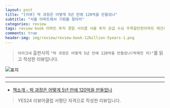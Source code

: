 ```yaml
---  
layout: post  
title: "[리뷰] 박 과장은 어떻게 5년 만에 120억을 만들었나"  
subtitle: "서울 아파트에서 기회를 찾아라"  
categories: review  
tags: review book 아파트 투자 경험 사이클 서울 투자 공급 수요 주목할만한아파트 재건축    
comments: true  
header-img: img/review/review-book-12billion-5years-1.png
---  
```

  
> `아라크네` 출판사의 `"박 과장은 어떻게 5년 만에 120억을 만들었나(박재진 저)"`를 읽고 작성한 리뷰입니다.  

![표지](https://theorydb.github.io/assets/img/review/review-book-12billion-5years-1.png)  

---

---

* [책소개 - 박 과장은 어떻게 5년 만에 120억을 만들었나](http://www.yes24.com/Product/Goods/101659217)

> YES24 리뷰어클럽 서평단 자격으로 작성한 리뷰입니다.